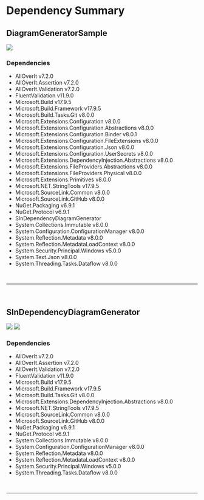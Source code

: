 # Dependency Summary

## DiagramGeneratorSample

![](https://img.shields.io/badge/.NET-7.0-C56EE0.svg)

### Dependencies

* AllOverIt v7.2.0
* AllOverIt.Assertion v7.2.0
* AllOverIt.Validation v7.2.0
* FluentValidation v11.9.0
* Microsoft.Build v17.9.5
* Microsoft.Build.Framework v17.9.5
* Microsoft.Build.Tasks.Git v8.0.0
* Microsoft.Extensions.Configuration v8.0.0
* Microsoft.Extensions.Configuration.Abstractions v8.0.0
* Microsoft.Extensions.Configuration.Binder v8.0.1
* Microsoft.Extensions.Configuration.FileExtensions v8.0.0
* Microsoft.Extensions.Configuration.Json v8.0.0
* Microsoft.Extensions.Configuration.UserSecrets v8.0.0
* Microsoft.Extensions.DependencyInjection.Abstractions v8.0.0
* Microsoft.Extensions.FileProviders.Abstractions v8.0.0
* Microsoft.Extensions.FileProviders.Physical v8.0.0
* Microsoft.Extensions.Primitives v8.0.0
* Microsoft.NET.StringTools v17.9.5
* Microsoft.SourceLink.Common v8.0.0
* Microsoft.SourceLink.GitHub v8.0.0
* NuGet.Packaging v6.9.1
* NuGet.Protocol v6.9.1
* SlnDependencyDiagramGenerator
* System.Collections.Immutable v8.0.0
* System.Configuration.ConfigurationManager v8.0.0
* System.Reflection.Metadata v8.0.0
* System.Reflection.MetadataLoadContext v8.0.0
* System.Security.Principal.Windows v5.0.0
* System.Text.Json v8.0.0
* System.Threading.Tasks.Dataflow v8.0.0

<br>

---

<br>

## SlnDependencyDiagramGenerator

![](https://img.shields.io/badge/.NET-7.0-C56EE0.svg) ![](https://img.shields.io/badge/.NET-7.0-55A9EE.svg)

### Dependencies

* AllOverIt v7.2.0
* AllOverIt.Assertion v7.2.0
* AllOverIt.Validation v7.2.0
* FluentValidation v11.9.0
* Microsoft.Build v17.9.5
* Microsoft.Build.Framework v17.9.5
* Microsoft.Build.Tasks.Git v8.0.0
* Microsoft.Extensions.DependencyInjection.Abstractions v8.0.0
* Microsoft.NET.StringTools v17.9.5
* Microsoft.SourceLink.Common v8.0.0
* Microsoft.SourceLink.GitHub v8.0.0
* NuGet.Packaging v6.9.1
* NuGet.Protocol v6.9.1
* System.Collections.Immutable v8.0.0
* System.Configuration.ConfigurationManager v8.0.0
* System.Reflection.Metadata v8.0.0
* System.Reflection.MetadataLoadContext v8.0.0
* System.Security.Principal.Windows v5.0.0
* System.Threading.Tasks.Dataflow v8.0.0

<br>

---

<br>

